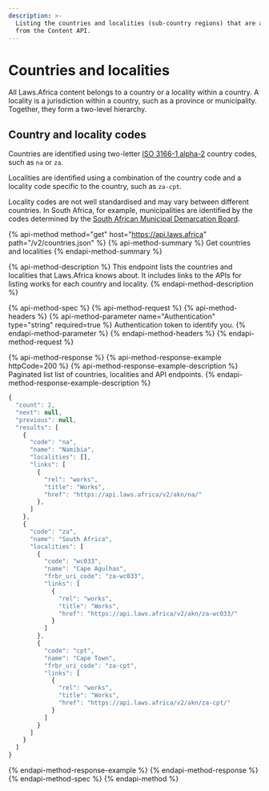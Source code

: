 ```yaml
---
description: >-
  Listing the countries and localities (sub-country regions) that are available
  from the Content API.
---
```


# Countries and localities

All Laws.Africa content belongs to a country or a locality within a country. A locality is a jurisdiction within a country, such as a province or municipality. Together, they form a two-level hierarchy.

## Country and locality codes

Countries are identified using two-letter [ISO 3166-1 alpha-2](https://en.wikipedia.org/wiki/ISO_3166-1_alpha-2) country codes, such as `na` or `za`.

Localities are identified using a combination of the country code and a locality code specific to the country, such as `za-cpt`.

Locality codes are not well standardised and may vary between different countries. In South Africa, for example, municipalities are identified by the codes determined by the [South African Municipal Demarcation Board](http://www.demarcation.org.za/).

{% api-method method="get" host="https://api.laws.africa" path="/v2/countries.json" %}
{% api-method-summary %}
Get countries and localities
{% endapi-method-summary %}

{% api-method-description %}
This endpoint lists the countries and localities that Laws.Africa knows about. It includes links to the APIs for listing works for each country and locality.
{% endapi-method-description %}

{% api-method-spec %}
{% api-method-request %}
{% api-method-headers %}
{% api-method-parameter name="Authentication" type="string" required=true %}
Authentication token to identify you.
{% endapi-method-parameter %}
{% endapi-method-headers %}
{% endapi-method-request %}

{% api-method-response %}
{% api-method-response-example httpCode=200 %}
{% api-method-response-example-description %}
Paginated list list of countries, localities and API endpoints.
{% endapi-method-response-example-description %}

```javascript
{
  "count": 2,
  "next": null,
  "previous": null,
  "results": [
    {
      "code": "na",
      "name": "Namibia",
      "localities": [],
      "links": [
        {
          "rel": "works",
          "title": "Works",
          "href": "https://api.laws.africa/v2/akn/na/"
        },
      ]
    },
    {
      "code": "za",
      "name": "South Africa",
      "localities": [
        {
          "code": "wc033",
          "name": "Cape Agulhas",
          "frbr_uri_code": "za-wc033",
          "links": [
            {
              "rel": "works",
              "title": "Works",
              "href": "https://api.laws.africa/v2/akn/za-wc033/"
            }
          ]
        },
        {
          "code": "cpt",
          "name": "Cape Town",
          "frbr_uri_code": "za-cpt",
          "links": [
            {
              "rel": "works",
              "title": "Works",
              "href": "https://api.laws.africa/v2/akn/za-cpt/"
            }
          ]
        }
      ]
    }
  ]
}
```
{% endapi-method-response-example %}
{% endapi-method-response %}
{% endapi-method-spec %}
{% endapi-method %}



